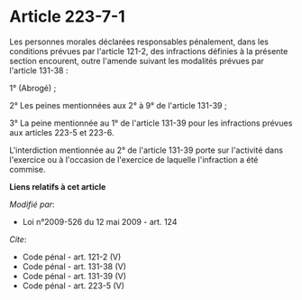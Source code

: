 # Article 223-7-1

Les personnes morales déclarées responsables pénalement, dans les conditions prévues par l'article 121-2, des infractions
définies à la présente section encourent, outre l'amende suivant les modalités prévues par l'article 131-38 : 

1° (Abrogé) ; 

2° Les peines mentionnées aux 2° à 9° de l'article 131-39 ; 

3° La peine mentionnée au 1° de l'article 131-39 pour les infractions prévues aux articles 223-5 et 223-6.

L'interdiction mentionnée au 2° de l'article 131-39 porte sur l'activité dans l'exercice ou à l'occasion de l'exercice de
laquelle l'infraction a été commise.

**Liens relatifs à cet article**

_Modifié par_:

  - Loi n°2009-526 du 12 mai 2009 - art. 124

_Cite_:

  - Code pénal - art. 121-2 (V)
  - Code pénal - art. 131-38 (V)
  - Code pénal - art. 131-39 (V)
  - Code pénal - art. 223-5 (V)
